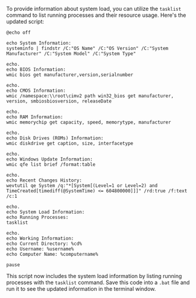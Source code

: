 To provide information about system load, you can utilize the `tasklist` command to list running processes and their resource usage. Here's the updated script:

```batch
@echo off

echo System Information:
systeminfo | findstr /C:"OS Name" /C:"OS Version" /C:"System Manufacturer" /C:"System Model" /C:"System Type"

echo.
echo BIOS Information:
wmic bios get manufacturer,version,serialnumber

echo.
echo CMOS Information:
wmic /namespace:\\root\cimv2 path win32_bios get manufacturer, version, smbiosbiosversion, releaseDate

echo.
echo RAM Information:
wmic memorychip get capacity, speed, memorytype, manufacturer

echo.
echo Disk Drives (ROMs) Information:
wmic diskdrive get caption, size, interfacetype

echo.
echo Windows Update Information:
wmic qfe list brief /format:table

echo.
echo Recent Changes History:
wevtutil qe System /q:"*[System[(Level=1 or Level=2) and TimeCreated[timediff(@SystemTime) <= 604800000]]]" /rd:true /f:text /c:1

echo.
echo System Load Information:
echo Running Processes:
tasklist

echo.
echo Working Information:
echo Current Directory: %cd%
echo Username: %username%
echo Computer Name: %computername%

pause
```

This script now includes the system load information by listing running processes with the `tasklist` command. Save this code into a `.bat` file and run it to see the updated information in the terminal window.
